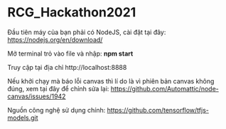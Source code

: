 # RCG_Hackathon2021
Đầu tiên máy của bạn phải có NodeJS, cài đặt tại đây: https://nodejs.org/en/download/

Mở terminal trỏ vào file và nhập: **npm start**

Truy cập tại địa chỉ http://localhost:8888

Nếu khởi chạy mà báo lỗi canvas thì lí do là vì phiên bản canvas không đúng, xem tại đây để chỉnh sửa lại: https://github.com/Automattic/node-canvas/issues/1942

Nguồn công nghệ sử dụng chính: https://github.com/tensorflow/tfjs-models.git
